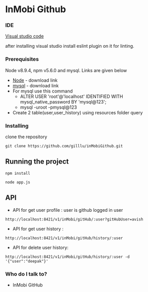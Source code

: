 # InMobi Github

### IDE

[Visual studio code](https://code.visualstudio.com/)

after installing visual studio install eslint plugin on it for linting.

### Prerequisites

Node v8.9.4, npm v5.6.0 and mysql. Links are given below

* [Node](https://nodejs.org/en/) - download link
* [mysql](https://dev.mysql.com/downloads/mysql/) - download link
* For mysql use this command 
   * ALTER USER 'root'@'localhost' IDENTIFIED WITH mysql_native_password BY 'mysql@123';
   * mysql -uroot -pmysql@123
* Create 2 table(user,user_history) using resources folder query

### Installing

clone the  repository
```
git clone https://github.com/gilllu/inMobiGithub.git
```

## Running the project

```
npm install
```

```
node app.js
```

## API
* API for get user profile :  user is github logged in user
```
http://localhost:8421/v1/inMobi/gitHub/:user?gitHubUser=avish
```
* API for get user history :
```
http://localhost:8421/v1/inMobi/gitHub/history/:user
```

* API for delete user history:
```
http://localhost:8421/v1/inMobi/gitHub/history/:user -d '{"user":"deepak"}'
```



### Who do I talk to? ###

* InMobi GitHub